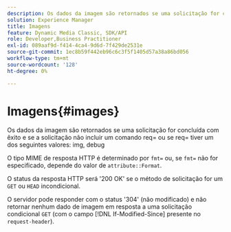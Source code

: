 ```yaml
---
description: Os dados da imagem são retornados se uma solicitação for concluída com êxito e se a solicitação não incluir um comando req= ou se req= tiver um dos valores a seguir img, debug.
solution: Experience Manager
title: Imagens
feature: Dynamic Media Classic, SDK/API
role: Developer,Business Practitioner
exl-id: 089aaf9d-f414-4ca4-9d6d-7f429de2531e
source-git-commit: 1ec8b59f442eb96c6c3f5f1405d57a38a86bd056
workflow-type: tm+mt
source-wordcount: '128'
ht-degree: 0%

---
```


# Imagens{#images}

Os dados da imagem são retornados se uma solicitação for concluída com êxito e se a solicitação não incluir um comando req= ou se req= tiver um dos seguintes valores: img, debug

O tipo MIME de resposta HTTP é determinado por `fmt=` ou, se `fmt=` não for especificado, depende do valor de `attribute::Format`.

O status da resposta HTTP será &#39;200 OK&#39; se o método de solicitação for um `GET` ou `HEAD` incondicional.

O servidor pode responder com o status &#39;304&#39; (não modificado) e não retornar nenhum dado de imagem em resposta a uma solicitação condicional `GET` (com o campo [!DNL If-Modified-Since] presente no `request-header`).
